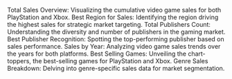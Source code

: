 Total Sales Overview: Visualizing the cumulative video game sales for both PlayStation and Xbox.
Best Region for Sales: Identifying the region driving the highest sales for strategic market targeting.
Total Publishers Count: Understanding the diversity and number of publishers in the gaming market.
Best Publisher Recognition: Spotting the top-performing publisher based on sales performance.
Sales by Year: Analyzing video game sales trends over the years for both platforms.
Best Selling Games: Unveiling the chart-toppers, the best-selling games for PlayStation and Xbox.
Genre Sales Breakdown: Delving into genre-specific sales data for market segmentation.
